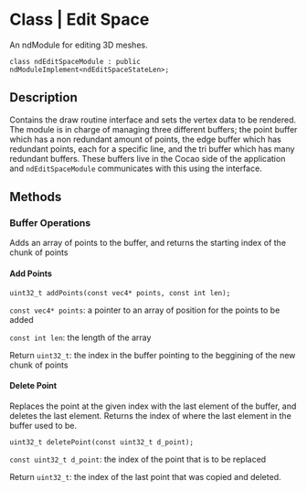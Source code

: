 # **Class** | Edit Space
An ndModule for editing 3D meshes.
```
class ndEditSpaceModule : public ndModuleImplement<ndEditSpaceStateLen>;
```

## Description
Contains the draw routine interface and sets the vertex data to be rendered. The module is in charge of managing three different buffers; the point buffer which has a non redundant amount of points, the edge buffer which has redundant points, each for a specific line, and the tri buffer which has many redundant buffers. These buffers live in the Cocao side of the application and `ndEditSpaceModule` communicates with this using the interface.

## Methods
### Buffer Operations 
Adds an array of points to the buffer, and returns the starting index of the chunk of points

#### Add Points
```
uint32_t addPoints(const vec4* points, const int len);
```
`const vec4* points`: a pointer to an array of position for the points to be added

`const int len`: the length of the array

Return `uint32_t`: the index in the buffer pointing to the beggining of the new chunk of points

#### Delete Point
Replaces the point at the given index with the last element of the buffer, and deletes the last element. Returns the index of where the last element in the buffer used to be.
```
uint32_t deletePoint(const uint32_t d_point);
```
`const uint32_t d_point`: the index of the point that is to be replaced

Return `uint32_t`: the index of the last point that was copied and deleted.

